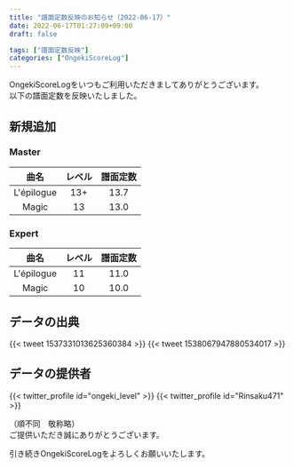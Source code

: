```yaml
---
title: "譜面定数反映のお知らせ（2022-06-17）"
date: 2022-06-17T01:27:09+09:00
draft: false

tags: ["譜面定数反映"]
categories: ["OngekiScoreLog"]
---
```


OngekiScoreLogをいつもご利用いただきましてありがとうございます。  
以下の譜面定数を反映いたしました。

<!--more-->

## 新規追加

### Master

| 曲名 | レベル | 譜面定数 |
|:-:|:-:|:-:|
| L'épilogue | 13+ | 13.7 |
| Magic | 13 | 13.0 |

### Expert

| 曲名 | レベル | 譜面定数 |
|:-:|:-:|:-:|
| L'épilogue | 11 | 11.0 |
| Magic | 10 | 10.0 |

## データの出典

{{< tweet 1537331013625360384 >}}
{{< tweet 1538067947880534017 >}}

## データの提供者

{{< twitter_profile id="ongeki_level" >}}
{{< twitter_profile id="Rinsaku471" >}}

（順不同　敬称略）  
ご提供いただき誠にありがとうございます。

引き続きOngekiScoreLogをよろしくお願いいたします。
